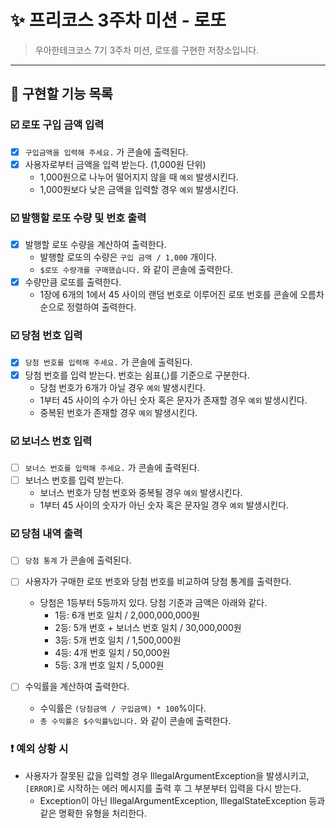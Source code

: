 # ✨ 프리코스 3주차 미션 - 로또

> 우아한테크코스 7기 3주차 미션, 로또를 구현한 저장소입니다.
---

## 📝 구현할 기능 목록

### ☑️ 로또 구입 금액 입력

- [x] `구입금액을 입력해 주세요.` 가 콘솔에 출력된다.
- [x] 사용자로부터 금액을 입력 받는다. (1,000원 단위)
    - 1,000원으로 나누어 떨어지지 않을 때 `예외` 발생시킨다.
    - 1,000원보다 낮은 금액을 입력할 경우 `예외` 발생시킨다.

### ☑️ 발행할 로또 수량 및 번호 출력

- [x] 발행할 로또 수량을 계산하여 출력한다.
  - 발행할 로또의 수량은 `구입 금액 / 1,000` 개이다.
  - `$로또 수량개를 구매했습니다.` 와 같이 콘솔에 출력한다.
- [x] 수량만큼 로또를 출력한다. 
  - 1장에 6개의 1에서 45 사이의 랜덤 번호로 이루어진 로또 번호를 콘솔에 오름차순으로 정렬하여 출력한다.

### ☑️ 당첨 번호 입력

- [x] `당첨 번호를 입력해 주세요.` 가 콘솔에 출력된다.
- [x] 당첨 번호를 입력 받는다. 번호는 쉼표(,)를 기준으로 구분한다.
    - 당첨 번호가 6개가 아닐 경우 `예외` 발생시킨다.
    - 1부터 45 사이의 수가 아닌 숫자 혹은 문자가 존재할 경우 `예외` 발생시킨다.
    - 중복된 번호가 존재할 경우 `예외` 발생시킨다.

### ☑️ 보너스 번호 입력

- [ ] `보너스 번호를 입력해 주세요.` 가 콘솔에 출력된다.
- [ ]  보너스 번호를 입력 받는다.
    - 보너스 번호가 당첨 번호와 중복될 경우 `예외` 발생시킨다.
    - 1부터 45 사이의 숫자가 아닌 숫자 혹은 문자일 경우 `예외` 발생시킨다.

### ☑️ 당첨 내역 출력

- [ ] `당첨 통계` 가 콘솔에 출력된다.
- [ ] 사용자가 구매한 로또 번호와 당첨 번호를 비교하여 당첨 통계를 출력한다.
  - 당첨은 1등부터 5등까지 있다. 당첨 기준과 금액은 아래와 같다. 
    - 1등: 6개 번호 일치 / 2,000,000,000원 
    - 2등: 5개 번호 + 보너스 번호 일치 / 30,000,000원 
    - 3등: 5개 번호 일치 / 1,500,000원 
    - 4등: 4개 번호 일치 / 50,000원 
    - 5등: 3개 번호 일치 / 5,000원

- [ ] 수익률을 계산하여 출력한다.
  - 수익률은 `(당첨금액 / 구입금액) * 100`%이다.
  - `총 수익률은 $수익률%입니다.` 와 같이 콘솔에 출력한다.

### ❗ 예외 상황 시 
- 사용자가 잘못된 값을 입력할 경우 IllegalArgumentException을 발생시키고, `[ERROR]`로 시작하는 에러 메시지를 출력 후 그 부분부터 입력을 다시 받는다.
  - Exception이 아닌 IllegalArgumentException, IllegalStateException 등과 같은 명확한 유형을 처리한다.
